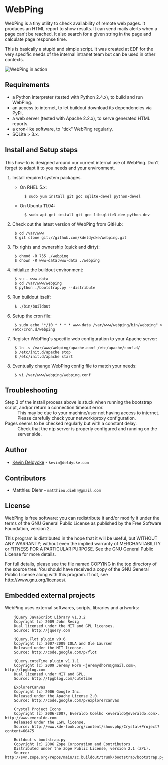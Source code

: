 WebPing
=======

WebPing is a tiny utility to check availability of remote web pages. It
produces an HTML report to show results. It can send mails alerts when a page
can't be reached. It also search for a given string in the page and calculate
page response time.

This is basically a stupid and simple script. It was created at EDF for the
very specific needs of the internal intranet team but can be used in other contexts.

![WebPing in action](http://github.com/kdeldycke/webping/raw/master/screenshots/webping-dashboard.png)


Requirements
------------

 * a Python interpreter (tested with Python 2.4.x), to build and run WebPing.
 * an access to internet, to let buildout download its dependencies via PyPi.
 * a web server (tested with Apache 2.2.x), to serve generated HTML reports.
 * a cron-like software, to "tick" WebPing regularly.
 * SQLite > 3.x.


Install and Setup steps
-----------------------

This how-to is designed around our current internal use of WebPing.
Don't forget to adapt it to you needs and your environment.

1. Install required system packages.

    * On RHEL 5.x:

            $ sudo yum install git gcc sqlite-devel python-devel

    * On Ubuntu 11.04:

            $ sudo apt-get install git gcc libsqlite3-dev python-dev

1. Check out the latest version of WebPing from GitHub:

        $ cd /var/www
        $ git clone git://github.com/kdeldycke/webping.git

1. Fix rights and ownership (quick and dirty):

        $ chmod -R 755 ./webping
        $ chown -R www-data:www-data ./webping

1. Initialize the buildout environment:

        $ su - www-data
        $ cd /var/www/webping
        $ python ./bootstrap.py --distribute

1. Run buildout itself:

        $ ./bin/buildout

1. Setup the cron file:

        $ sudo echo "*/10 * * * * www-data /var/www/webping/bin/webping" > /etc/cron.d/webping

1. Register WebPing's specific web configuration to your Apache server:

        $ ln -s /var/www/webping/apache.conf /etc/apache/conf.d/
        $ /etc/init.d/apache stop
        $ /etc/init.d/apache start

1. Eventually change WebPing config file to match your needs:

        $ vi /var/www/webping/webping.conf


Troubleshooting
---------------

<dl>

  <dt>
    Step 3  of the install process above is stuck when running the
    bootstrap script, and/or return a connection timeout error.
  </dt>
  <dd>
    This may be due to your machine/user not having access to internet.
    Please carefully check your network/proxy configuration.
  </dd>

  <dt>
    Pages seems to be checked regularly but with a constant delay.
  </dt>
  <dd>
    Check that the ntp server is properly configured and running on the
    server side.
  </dd>

</dl>


Author
------

 * [Kevin Deldycke](http://kevin.deldycke.com) - `kevin@deldycke.com`


Contributors
------------

  * Matthieu Diehr - `matthieu.diehr@gmail.com`


License
-------

WebPing is free software: you can redistribute it and/or modify it under the
terms of the GNU General Public License as published by the Free Software
Foundation, version 2.

This program is distributed in the hope that it will be useful, but WITHOUT ANY
WARRANTY; without even the implied warranty of MERCHANTABILITY or FITNESS FOR A
PARTICULAR PURPOSE. See the GNU General Public License for more details.

For full details, please see the file named COPYING in the top directory of the
source tree. You should have received a copy of the GNU General Public License
along with this program. If not, see <http://www.gnu.org/licenses/>.


Embedded external projects
--------------------------

WebPing uses external softwares, scripts, libraries and artworks:

        jQuery JavaScript Library v1.3.2
        Copyright (c) 2009 John Resig
        Dual licensed under the MIT and GPL licenses.
        Source: http://jquery.com

        jQuery.Flot plugin v0.6
        Copyright (c) 2007-2009 IOLA and Ole Laursen
        Released under the MIT license.
        Source: http://code.google.com/p/flot

        jQuery.cuteTime plugin v1.1.1
        Copyright (c) 2009 Jeremy Horn <jeremydhorn@gmail.com>, http://tpgblog.com
        Dual licensed under MIT and GPL.
        Source: http://tpgblog.com/cutetime

        ExplorerCanvas
        Copyright (c) 2006 Google Inc.
        Released under the Apache License 2.0.
        Source: http://code.google.com/p/explorercanvas

        Crystal Project Icons
        Copyright (c) 2006-2007, Everaldo Coelho <everaldo@everaldo.com>, http://www.everaldo.com
        Released under the LGPL license.
        Source: http://www.kde-look.org/content/show.php/Crystal+Project?content=60475

        Buildout's bootstrap.py
        Copyright (c) 2006 Zope Corporation and Contributors
        Distributed under the Zope Public License, version 2.1 (ZPL).
        Source: http://svn.zope.org/repos/main/zc.buildout/trunk/bootstrap/bootstrap.py
